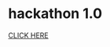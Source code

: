 # hackathon 1.0

<a href="https://ilovespectra.github.io/index.html" target="_blank">CLICK HERE</a>
